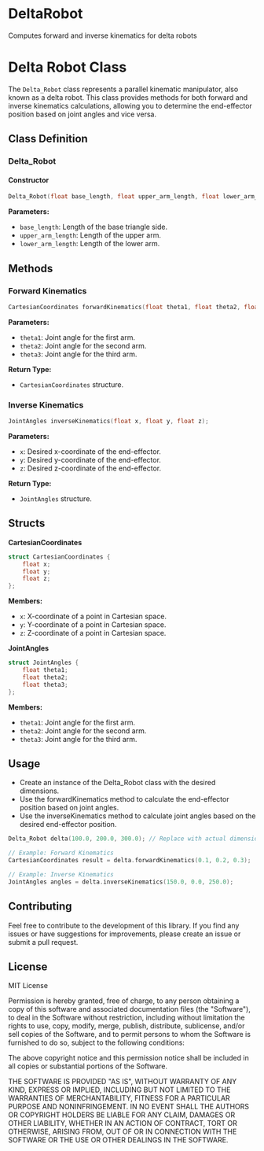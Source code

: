 # DeltaRobot
Computes forward and inverse kinematics for delta robots

# Delta Robot Class

The `Delta_Robot` class represents a parallel kinematic manipulator, also known as a delta robot. This class provides methods for both forward and inverse kinematics calculations, allowing you to determine the end-effector position based on joint angles and vice versa.

## Class Definition

### Delta_Robot

#### Constructor

```cpp
Delta_Robot(float base_length, float upper_arm_length, float lower_arm_length);
```
**Parameters:**
- `base_length`: Length of the base triangle side.
- `upper_arm_length`: Length of the upper arm.
- `lower_arm_length`: Length of the lower arm.

## Methods 

### Forward Kinematics
```cpp
CartesianCoordinates forwardKinematics(float theta1, float theta2, float theta3);
```

**Parameters:**
- `theta1`: Joint angle for the first arm.
- `theta2`: Joint angle for the second arm.
- `theta3`: Joint angle for the third arm.

**Return Type:** 
- `CartesianCoordinates` structure.

### Inverse Kinematics

```cpp
JointAngles inverseKinematics(float x, float y, float z);
```

**Parameters:**
- `x`: Desired x-coordinate of the end-effector.
- `y`: Desired y-coordinate of the end-effector.
- `z`: Desired z-coordinate of the end-effector.

**Return Type:** 
- `JointAngles` structure.

## Structs
**CartesianCoordinates**

```cpp
struct CartesianCoordinates {
    float x;
    float y;
    float z;
};
```

**Members:**
- `x`: X-coordinate of a point in Cartesian space.
- `y`: Y-coordinate of a point in Cartesian space.
- `z`: Z-coordinate of a point in Cartesian space.

**JointAngles**
```cpp
struct JointAngles {
    float theta1;
    float theta2;
    float theta3;
};
```

**Members:**
- `theta1`: Joint angle for the first arm.
- `theta2`: Joint angle for the second arm.
- `theta3`: Joint angle for the third arm.

## Usage

- Create an instance of the Delta_Robot class with the desired dimensions.
- Use the forwardKinematics method to calculate the end-effector position based on joint angles.
- Use the inverseKinematics method to calculate joint angles based on the desired end-effector position.

```cpp
Delta_Robot delta(100.0, 200.0, 300.0); // Replace with actual dimensions

// Example: Forward Kinematics
CartesianCoordinates result = delta.forwardKinematics(0.1, 0.2, 0.3);

// Example: Inverse Kinematics
JointAngles angles = delta.inverseKinematics(150.0, 0.0, 250.0);
```
## Contributing

Feel free to contribute to the development of this library. If you find any issues or have suggestions for improvements, please create an issue or submit a pull request.

## License

MIT License

Permission is hereby granted, free of charge, to any person obtaining a copy
of this software and associated documentation files (the "Software"), to deal
in the Software without restriction, including without limitation the rights
to use, copy, modify, merge, publish, distribute, sublicense, and/or sell
copies of the Software, and to permit persons to whom the Software is
furnished to do so, subject to the following conditions:

The above copyright notice and this permission notice shall be included in all
copies or substantial portions of the Software.

THE SOFTWARE IS PROVIDED "AS IS", WITHOUT WARRANTY OF ANY KIND, EXPRESS OR
IMPLIED, INCLUDING BUT NOT LIMITED TO THE WARRANTIES OF MERCHANTABILITY,
FITNESS FOR A PARTICULAR PURPOSE AND NONINFRINGEMENT. IN NO EVENT SHALL THE
AUTHORS OR COPYRIGHT HOLDERS BE LIABLE FOR ANY CLAIM, DAMAGES OR OTHER
LIABILITY, WHETHER IN AN ACTION OF CONTRACT, TORT OR OTHERWISE, ARISING FROM,
OUT OF OR IN CONNECTION WITH THE SOFTWARE OR THE USE OR OTHER DEALINGS IN THE
SOFTWARE.
